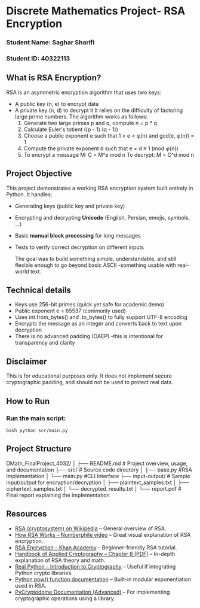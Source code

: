 # Discrete Mathematics Project- RSA Encryption

### Student Name: Saghar Sharifi
### Student ID: 40322113

## What is RSA Encryption?
RSA is an asymmetric encryption algorithm that uses two keys:
- A public key (n, e) to encrypt data
- A private key (n, d) to decrypt it
It relies on the difficulty of factoring large prime numbers. The algorithm works as follows:
  1. Generate two large primes p and q, compute n = p * q
  2. Calculate Euler's totient ((p - 1) (q - 1))
  3. Choose a public exponent e such that 1 < e < φ(n) and gcd(e, φ(n)) = 1
  4. Compute the private exponent d such that e × d ≡ 1 (mod φ(n))
  5. To encrypt a message M:
     C = M^e mod n
     To decrypt:
     M = C^d mod n

## Project Objective
This project demonstrates a working RSA encryption system built entirely in Python. It handles:
- Generating keys (public key and private key)
- Encrypting and decrypting **Unicode** (English, Persian, emojis, symbols, ...)
- Basic **manual block processing** for long messages
- Tests to verify correct decryption on different inputs

    The goal was to build something simple, understandable, and still flexible enough to go beyond basic ASCII -something usable with real-world text.

## Technical details
- Keys use 256-bit primes (quick yet safe for academic demo)
- Public exponent e = 65537 (commonly used)
- Uses int.from_bytes() and .to_bytes() to fully support UTF-8 encoding
- Encrypts the message as an integer and converts back to text upon decryption
- There is no advanced padding (OAEP) -this is intentional for transparency and clarity

## Disclaimer
This is for educational purposes only. It does not implement secure cryptographic padding, and should not be used to protect real data.

## How to Run
### Run the main script:
```bash python scr/main.py```

## Project Structure
DMath_FinalProject_4032/
│
├── README.md               # Project overview, usage, and documentation
├── src/                    # Source code directory
│   ├── base.py             #RSA Implementation
│   └── main.py             #CLI Interface
├── input-output/           # Sample input/output for encryption/decryption
│   ├── plaintext_samples.txt
│   ├── ciphertext_samples.txt
│   └── decrypted_results.txt
│
└── report.pdf              # Final report explaining the implementation

## Resources

- [RSA (cryptosystem) on Wikipedia](https://en.wikipedia.org/wiki/RSA_(cryptosystem)) – General overview of RSA.
- [How RSA Works – Numberphile video](https://www.youtube.com/watch?v=wXB-V_Keiu8) – Great visual explanation of RSA encryption.
- [RSA Encryption – Khan Academy](https://www.khanacademy.org/computing/computer-science/cryptography/modern-crypt/v/rsa-encryption) – Beginner-friendly RSA tutorial.
- [Handbook of Applied Cryptography – Chapter 8 (PDF)](https://cacr.uwaterloo.ca/hac/about/chap8.pdf) – In-depth explanation of RSA theory and math.
- [Real Python – Introduction to Cryptography](https://realpython.com/python-cryptography/) – Useful if integrating Python crypto libraries.
- [Python pow() function documentation](https://docs.python.org/3/library/functions.html#pow) – Built-in modular exponentiation used in RSA.
- [PyCryptodome Documentation (Advanced)](https://pycryptodome.readthedocs.io/en/latest/) – For implementing cryptographic operations using a library.



